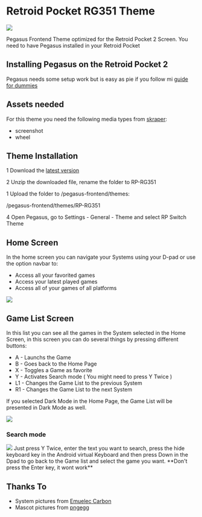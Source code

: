 # Retroid Pocket RG351 Theme

<img src="https://raw.githubusercontent.com/dragoonDorise/RP-RG351/main/screenshots/hero.jpg">

Pegasus Frontend Theme optimized for the Retroid Pocket 2 Screen. You need to have Pegasus installed in your Retroid Pocket

## Installing Pegasus on the Retroid Pocket 2

Pegasus needs some setup work but is easy as pie if you follow mi [guide for dummies](https://github.com/dragoonDorise/pegasus-rp2-metadata)

## Assets needed
For this theme you need the following media types from [skraper](http://skraper.net):
* screenshot
* wheel

## Theme Installation

1 Download the [latest version](https://github.com/dragoonDorise/RP-RG351/releases/latest)

2 Unzip the downloaded file, rename the folder to RP-RG351

1 Upload the folder to /pegasus-frontend/themes:

/pegasus-frontend/themes/RP-RG351

4 Open Pegasus, go to Settings - General - Theme and select RP Switch Theme

## Home Screen

In the home screen you can navigate your Systems using your D-pad or use the option navbar to:

- Access all your favorited games
- Access your latest played games
- Access all of your games of all platforms

<img src="https://raw.githubusercontent.com/dragoonDorise/RP-RG351/main/screenshots/home.jpg">

## Game List Screen

In this list you can see all the games in the System selected in the Home Screen, in this screen you can do several things by pressing different buttons:

- A - Launchs the Game
- B - Goes back to the Home Page
- X - Toggles a Game as favorite
- Y - Activates Search mode ( You might need to press Y Twice )
- L1 - Changes the Game List to the previous System
- R1 - Changes the Game List to the next System

If you selected Dark Mode in the Home Page, the Game List will be presented in Dark Mode as well.

<img src="https://raw.githubusercontent.com/dragoonDorise/RP-RG351/main/screenshots/games.jpg">

### Search mode

<img src="https://raw.githubusercontent.com/dragoonDorise/RP-RG351/main/screenshots/search.jpg">
Just press Y Twice, enter the text you want to search, press the hide keyboard key in the Android virtual Keyboard and then press Down in the Dpad to go back to the Game list and select the game you want. **Don't press the Enter key, it wont work**

## Thanks To

- System pictures from [Emuelec Carbon](https://github.com/EmuELEC/es-theme-EmuELEC-carbon)
- Mascot pictures from [pngegg](https://www.pngegg.com)
